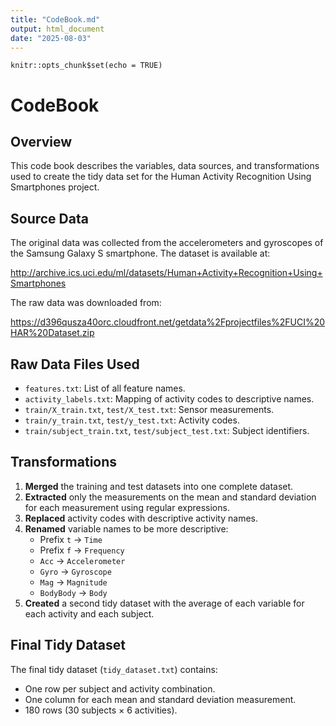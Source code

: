 ```yaml
---
title: "CodeBook.md"
output: html_document
date: "2025-08-03"
---
```


```{r setup, include=FALSE}
knitr::opts_chunk$set(echo = TRUE)
```
# CodeBook

## Overview

This code book describes the variables, data sources, and transformations used to create the tidy data set for the Human Activity Recognition Using Smartphones project.

## Source Data

The original data was collected from the accelerometers and gyroscopes of the Samsung Galaxy S smartphone. The dataset is available at:

http://archive.ics.uci.edu/ml/datasets/Human+Activity+Recognition+Using+Smartphones

The raw data was downloaded from:

https://d396qusza40orc.cloudfront.net/getdata%2Fprojectfiles%2FUCI%20HAR%20Dataset.zip

## Raw Data Files Used

- `features.txt`: List of all feature names.
- `activity_labels.txt`: Mapping of activity codes to descriptive names.
- `train/X_train.txt`, `test/X_test.txt`: Sensor measurements.
- `train/y_train.txt`, `test/y_test.txt`: Activity codes.
- `train/subject_train.txt`, `test/subject_test.txt`: Subject identifiers.

## Transformations

1. **Merged** the training and test datasets into one complete dataset.
2. **Extracted** only the measurements on the mean and standard deviation for each measurement using regular expressions.
3. **Replaced** activity codes with descriptive activity names.
4. **Renamed** variable names to be more descriptive:
   - Prefix `t` → `Time`
   - Prefix `f` → `Frequency`
   - `Acc` → `Accelerometer`
   - `Gyro` → `Gyroscope`
   - `Mag` → `Magnitude`
   - `BodyBody` → `Body`
5. **Created** a second tidy dataset with the average of each variable for each activity and each subject.

## Final Tidy Dataset

The final tidy dataset (`tidy_dataset.txt`) contains:

- One row per subject and activity combination.
- One column for each mean and standard deviation measurement.
- 180 rows (30 subjects × 6 activities).
